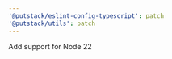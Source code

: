 ```yaml
---
'@putstack/eslint-config-typescript': patch
'@putstack/utils': patch
---
```


Add support for Node 22
